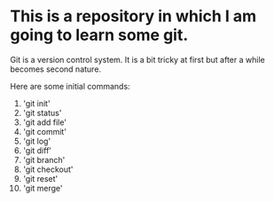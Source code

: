 # This is a repository in which I am going to learn some git.

Git is a version control system.
It is a bit tricky at first but after a while becomes second nature.

Here are some initial commands:

1. 'git init'
2. 'git status'
3. 'git add file'
4. 'git commit'
5. 'git log'
6. 'git diff'
7. 'git branch'
8. 'git checkout'
9. 'git reset'
10. 'git merge'
